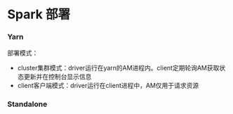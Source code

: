 # Spark 部署

### Yarn

部署模式：

- cluster集群模式：driver运行在yarn的AM进程内。client定期轮询AM获取状态更新并在控制台显示信息
- client客户端模式：driver运行在client进程中，AM仅用于请求资源



### Standalone

